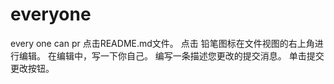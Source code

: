# everyone
every one can pr 
点击README.md文件。
点击  铅笔图标在文件视图的右上角进行编辑。
在编辑中，写一下你自己。
编写一条描述您更改的提交消息。
单击提交更改按钮。
